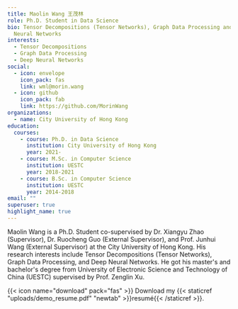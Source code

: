 ```yaml
---
title: Maolin Wang 王茂林
role: Ph.D. Student in Data Science
bio: Tensor Decompositions (Tensor Networks), Graph Data Processing and Deep
  Neural Networks
interests:
  - Tensor Decompositions
  - Graph Data Processing
  - Deep Neural Networks
social:
  - icon: envelope
    icon_pack: fas
    link: wml@morin.wang
  - icon: github
    icon_pack: fab
    link: https://github.com/MorinWang
organizations:
  - name: City University of Hong Kong
education:
  courses:
    - course: Ph.D. in Data Science
      institution: City University of Hong Kong
      year: 2021-
    - course: M.Sc. in Computer Science
      institution: UESTC
      year: 2018-2021
    - course: B.Sc. in Computer Science
      institution: UESTC
      year: 2014-2018
email: ""
superuser: true
highlight_name: true
---
```


Maolin Wang is a Ph.D. Student co-supervised by Dr. Xiangyu Zhao (Supervisor), Dr. Ruocheng Guo (External Supervisor), and Prof. Junhui Wang (External Supervisor) at the City University of Hong Kong. His research interests include Tensor Decompositions (Tensor Networks), Graph Data Processing, and Deep Neural Networks. He got his master's and bachelor's degree from University of Electronic Science and Technology of China (UESTC) supervised by Prof. Zenglin Xu.

{{< icon name="download" pack="fas" >}} Download my {{< staticref "uploads/demo_resume.pdf" "newtab" >}}resumé{{< /staticref >}}.
